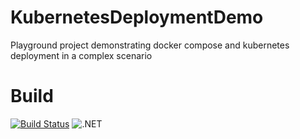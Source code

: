 # KubernetesDeploymentDemo
Playground project demonstrating docker compose and kubernetes deployment in a complex scenario

# Build
[![Build Status](https://travis-ci.com/a-legotin/KubernetesDeploymentDemo.svg?branch=master)](https://travis-ci.com/a-legotin/KubernetesDeploymentDemo)
![.NET](https://github.com/a-legotin/KubernetesDeploymentDemo/workflows/.NET/badge.svg?branch=master)
